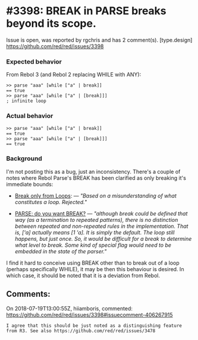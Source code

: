 
#3398: BREAK in PARSE breaks beyond its scope.
================================================================================
Issue is open, was reported by rgchris and has 2 comment(s).
[type.design]
<https://github.com/red/red/issues/3398>

### Expected behavior

From Rebol 3 (and Rebol 2 replacing WHILE with ANY):

```
>> parse "aaa" [while ["a" | break]]
== true
>> parse "aaa" [while ["a" | [break]]]
; infinite loop
```

### Actual behavior

```
>> parse "aaa" [while ["a" | break]]
== true
>> parse "aaa" [while ["a" | [break]]]
== true
```

### Background

I'm not posting this as a bug, just an inconsistency. There's a couple of notes where Rebol Parse's BREAK has been clarified as only breaking it's immediate bounds:

* [Break only from Loops](https://github.com/revault/rebol-wiki/wiki/Parse-Project#break-only-from-loops): — *"Based on a misunderstanding of what constitutes a loop. Rejected."*

* [PARSE: do you want BREAK?](http://www.rebol.net/cgi-bin/r3blog.r?view=0262#comments) — *"although break could be defined that way (as a termination to repeated patterns), there is no distinction between repeated and non-repeated rules in the implementation. That is, ['a] actually means [1 'a]. It is simply the default. The loop still happens, but just once. So, it would be difficult for a break to determine what level to break. Some kind of special flag would need to be embedded in the state of the parser."*

I find it hard to conceive using BREAK other than to break out of a loop (perhaps specifically WHILE), it may be then this behaviour is desired. In which case, it should be noted that it is a deviation from Rebol.


Comments:
--------------------------------------------------------------------------------

On 2018-07-19T13:00:55Z, hiiamboris, commented:
<https://github.com/red/red/issues/3398#issuecomment-406267915>

    I agree that this should be just noted as a distinguishing feature from R3. See also https://github.com/red/red/issues/3478

